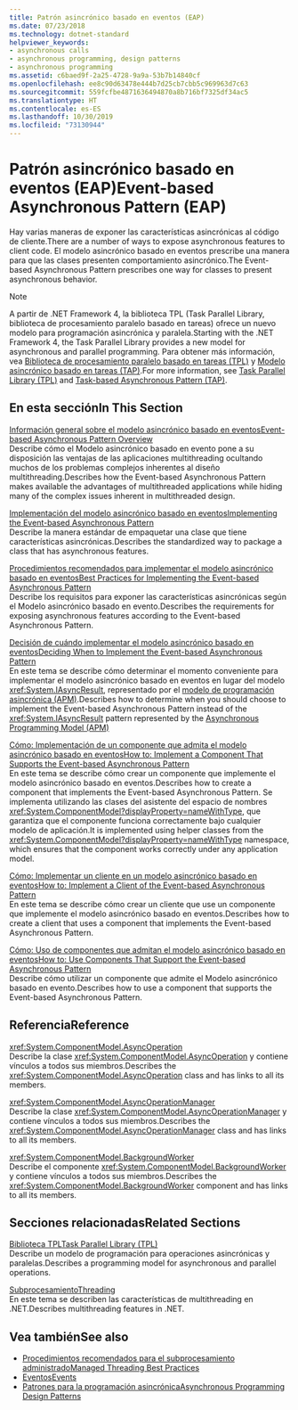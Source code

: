 ```yaml
---
title: Patrón asincrónico basado en eventos (EAP)
ms.date: 07/23/2018
ms.technology: dotnet-standard
helpviewer_keywords:
- asynchronous calls
- asynchronous programming, design patterns
- asynchronous programming
ms.assetid: c6baed9f-2a25-4728-9a9a-53b7b14840cf
ms.openlocfilehash: ee8c90d63478e444b7d25cb7cbb5c969963d7c63
ms.sourcegitcommit: 559fcfbe4871636494870a8b716bf7325df34ac5
ms.translationtype: HT
ms.contentlocale: es-ES
ms.lasthandoff: 10/30/2019
ms.locfileid: "73130944"
---
```

# <a name="event-based-asynchronous-pattern-eap"></a><span data-ttu-id="f9ffa-102">Patrón asincrónico basado en eventos (EAP)</span><span class="sxs-lookup"><span data-stu-id="f9ffa-102">Event-based Asynchronous Pattern (EAP)</span></span>

<span data-ttu-id="f9ffa-103">Hay varias maneras de exponer las características asincrónicas al código de cliente.</span><span class="sxs-lookup"><span data-stu-id="f9ffa-103">There are a number of ways to expose asynchronous features to client code.</span></span> <span data-ttu-id="f9ffa-104">El modelo asincrónico basado en eventos prescribe una manera para que las clases presenten comportamiento asincrónico.</span><span class="sxs-lookup"><span data-stu-id="f9ffa-104">The Event-based Asynchronous Pattern prescribes one way for classes to present asynchronous behavior.</span></span>  
  
> [!NOTE]
> <span data-ttu-id="f9ffa-105">A partir de .NET Framework 4, la biblioteca TPL (Task Parallel Library, biblioteca de procesamiento paralelo basado en tareas) ofrece un nuevo modelo para programación asincrónica y paralela.</span><span class="sxs-lookup"><span data-stu-id="f9ffa-105">Starting with the .NET Framework 4, the Task Parallel Library provides a new model for asynchronous and parallel programming.</span></span> <span data-ttu-id="f9ffa-106">Para obtener más información, vea [Biblioteca de procesamiento paralelo basado en tareas (TPL)](../parallel-programming/task-parallel-library-tpl.md) y [Modelo asincrónico basado en tareas (TAP)](task-based-asynchronous-pattern-tap.md).</span><span class="sxs-lookup"><span data-stu-id="f9ffa-106">For more information, see [Task Parallel Library (TPL)](../parallel-programming/task-parallel-library-tpl.md) and [Task-based Asynchronous Pattern (TAP)](task-based-asynchronous-pattern-tap.md).</span></span>
  
## <a name="in-this-section"></a><span data-ttu-id="f9ffa-107">En esta sección</span><span class="sxs-lookup"><span data-stu-id="f9ffa-107">In This Section</span></span>

 [<span data-ttu-id="f9ffa-108">Información general sobre el modelo asincrónico basado en eventos</span><span class="sxs-lookup"><span data-stu-id="f9ffa-108">Event-based Asynchronous Pattern Overview</span></span>](event-based-asynchronous-pattern-overview.md)  
 <span data-ttu-id="f9ffa-109">Describe cómo el Modelo asincrónico basado en evento pone a su disposición las ventajas de las aplicaciones multithreading ocultando muchos de los problemas complejos inherentes al diseño multithreading.</span><span class="sxs-lookup"><span data-stu-id="f9ffa-109">Describes how the Event-based Asynchronous Pattern makes available the advantages of multithreaded applications while hiding many of the complex issues inherent in multithreaded design.</span></span>  
  
 [<span data-ttu-id="f9ffa-110">Implementación del modelo asincrónico basado en eventos</span><span class="sxs-lookup"><span data-stu-id="f9ffa-110">Implementing the Event-based Asynchronous Pattern</span></span>](implementing-the-event-based-asynchronous-pattern.md)  
 <span data-ttu-id="f9ffa-111">Describe la manera estándar de empaquetar una clase que tiene características asincrónicas.</span><span class="sxs-lookup"><span data-stu-id="f9ffa-111">Describes the standardized way to package a class that has asynchronous features.</span></span>  
  
 [<span data-ttu-id="f9ffa-112">Procedimientos recomendados para implementar el modelo asincrónico basado en eventos</span><span class="sxs-lookup"><span data-stu-id="f9ffa-112">Best Practices for Implementing the Event-based Asynchronous Pattern</span></span>](best-practices-for-implementing-the-event-based-asynchronous-pattern.md)  
 <span data-ttu-id="f9ffa-113">Describe los requisitos para exponer las características asincrónicas según el Modelo asincrónico basado en evento.</span><span class="sxs-lookup"><span data-stu-id="f9ffa-113">Describes the requirements for exposing asynchronous features according to the Event-based Asynchronous Pattern.</span></span>  
  
 [<span data-ttu-id="f9ffa-114">Decisión de cuándo implementar el modelo asincrónico basado en eventos</span><span class="sxs-lookup"><span data-stu-id="f9ffa-114">Deciding When to Implement the Event-based Asynchronous Pattern</span></span>](deciding-when-to-implement-the-event-based-asynchronous-pattern.md)  
 <span data-ttu-id="f9ffa-115">En este tema se describe cómo determinar el momento conveniente para implementar el modelo asincrónico basado en eventos en lugar del modelo <xref:System.IAsyncResult>, representado por el [modelo de programación asincrónica (APM)](asynchronous-programming-model-apm.md).</span><span class="sxs-lookup"><span data-stu-id="f9ffa-115">Describes how to determine when you should choose to implement the Event-based Asynchronous Pattern instead of the <xref:System.IAsyncResult> pattern represented by the [Asynchronous Programming Model (APM)](asynchronous-programming-model-apm.md)</span></span>
  
 [<span data-ttu-id="f9ffa-116">Cómo: Implementación de un componente que admita el modelo asincrónico basado en eventos</span><span class="sxs-lookup"><span data-stu-id="f9ffa-116">How to: Implement a Component That Supports the Event-based Asynchronous Pattern</span></span>](component-that-supports-the-event-based-asynchronous-pattern.md)  
 <span data-ttu-id="f9ffa-117">En este tema se describe cómo crear un componente que implemente el modelo asincrónico basado en eventos.</span><span class="sxs-lookup"><span data-stu-id="f9ffa-117">Describes how to create a component that implements the Event-based Asynchronous Pattern.</span></span> <span data-ttu-id="f9ffa-118">Se implementa utilizando las clases del asistente del espacio de nombres <xref:System.ComponentModel?displayProperty=nameWithType>, que garantiza que el componente funciona correctamente bajo cualquier modelo de aplicación.</span><span class="sxs-lookup"><span data-stu-id="f9ffa-118">It is implemented using helper classes from the <xref:System.ComponentModel?displayProperty=nameWithType> namespace, which ensures that the component works correctly under any application model.</span></span>  

 [<span data-ttu-id="f9ffa-119">Cómo: Implementar un cliente en un modelo asincrónico basado en eventos</span><span class="sxs-lookup"><span data-stu-id="f9ffa-119">How to: Implement a Client of the Event-based Asynchronous Pattern</span></span>](how-to-implement-a-client-of-the-event-based-asynchronous-pattern.md)  
 <span data-ttu-id="f9ffa-120">En este tema se describe cómo crear un cliente que use un componente que implemente el modelo asincrónico basado en eventos.</span><span class="sxs-lookup"><span data-stu-id="f9ffa-120">Describes how to create a client that uses a component that implements the Event-based Asynchronous Pattern.</span></span>
  
 [<span data-ttu-id="f9ffa-121">Cómo: Uso de componentes que admitan el modelo asincrónico basado en eventos</span><span class="sxs-lookup"><span data-stu-id="f9ffa-121">How to: Use Components That Support the Event-based Asynchronous Pattern</span></span>](how-to-use-components-that-support-the-event-based-asynchronous-pattern.md)  
 <span data-ttu-id="f9ffa-122">Describe cómo utilizar un componente que admite el Modelo asincrónico basado en evento.</span><span class="sxs-lookup"><span data-stu-id="f9ffa-122">Describes how to use a component that supports the Event-based Asynchronous Pattern.</span></span>  
  
## <a name="reference"></a><span data-ttu-id="f9ffa-123">Referencia</span><span class="sxs-lookup"><span data-stu-id="f9ffa-123">Reference</span></span>

 <xref:System.ComponentModel.AsyncOperation>  
 <span data-ttu-id="f9ffa-124">Describe la clase <xref:System.ComponentModel.AsyncOperation> y contiene vínculos a todos sus miembros.</span><span class="sxs-lookup"><span data-stu-id="f9ffa-124">Describes the <xref:System.ComponentModel.AsyncOperation> class and has links to all its members.</span></span>  
  
 <xref:System.ComponentModel.AsyncOperationManager>  
 <span data-ttu-id="f9ffa-125">Describe la clase <xref:System.ComponentModel.AsyncOperationManager> y contiene vínculos a todos sus miembros.</span><span class="sxs-lookup"><span data-stu-id="f9ffa-125">Describes the <xref:System.ComponentModel.AsyncOperationManager> class and has links to all its members.</span></span>  
  
 <xref:System.ComponentModel.BackgroundWorker>  
 <span data-ttu-id="f9ffa-126">Describe el componente <xref:System.ComponentModel.BackgroundWorker> y contiene vínculos a todos sus miembros.</span><span class="sxs-lookup"><span data-stu-id="f9ffa-126">Describes the <xref:System.ComponentModel.BackgroundWorker> component and has links to all its members.</span></span>  
  
## <a name="related-sections"></a><span data-ttu-id="f9ffa-127">Secciones relacionadas</span><span class="sxs-lookup"><span data-stu-id="f9ffa-127">Related Sections</span></span>

 [<span data-ttu-id="f9ffa-128">Biblioteca TPL</span><span class="sxs-lookup"><span data-stu-id="f9ffa-128">Task Parallel Library (TPL)</span></span>](../parallel-programming/task-parallel-library-tpl.md)  
 <span data-ttu-id="f9ffa-129">Describe un modelo de programación para operaciones asincrónicas y paralelas.</span><span class="sxs-lookup"><span data-stu-id="f9ffa-129">Describes a programming model for asynchronous and parallel operations.</span></span>  
  
 [<span data-ttu-id="f9ffa-130">Subprocesamiento</span><span class="sxs-lookup"><span data-stu-id="f9ffa-130">Threading</span></span>](../../../docs/standard/threading/index.md)  
 <span data-ttu-id="f9ffa-131">En este tema se describen las características de multithreading en .NET.</span><span class="sxs-lookup"><span data-stu-id="f9ffa-131">Describes multithreading features in .NET.</span></span>  
  
## <a name="see-also"></a><span data-ttu-id="f9ffa-132">Vea también</span><span class="sxs-lookup"><span data-stu-id="f9ffa-132">See also</span></span>

- [<span data-ttu-id="f9ffa-133">Procedimientos recomendados para el subprocesamiento administrado</span><span class="sxs-lookup"><span data-stu-id="f9ffa-133">Managed Threading Best Practices</span></span>](../threading/managed-threading-best-practices.md)
- [<span data-ttu-id="f9ffa-134">Eventos</span><span class="sxs-lookup"><span data-stu-id="f9ffa-134">Events</span></span>](../events/index.md)
- [<span data-ttu-id="f9ffa-135">Patrones para la programación asincrónica</span><span class="sxs-lookup"><span data-stu-id="f9ffa-135">Asynchronous Programming Design Patterns</span></span>](index.md)
